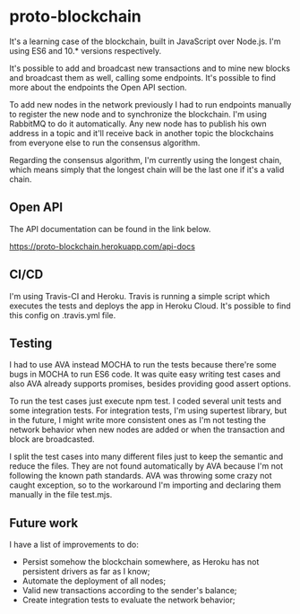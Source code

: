 # proto-blockchain

It's a learning case of the blockchain, built in JavaScript over Node.js. I'm using ES6 and 10.* versions respectively.

It's possible to add and broadcast new transactions and to mine new blocks and broadcast them as well, calling some endpoints. It's possible to find more about the endpoints the Open API section.

To add new nodes in the network previously I had to run endpoints manually to register the new node and to synchronize the blockchain. I'm using RabbitMQ to do it automatically. Any new node has to publish his own address in a topic and it'll receive back in another topic the blockchains from everyone else to run the consensus algorithm.

Regarding the consensus algorithm, I'm currently using the longest chain, which means simply that the longest chain will be the last one if it's a valid chain.

## Open API

The API documentation can be found in the link below.

https://proto-blockchain.herokuapp.com/api-docs

## CI/CD

I'm using Travis-CI and Heroku. Travis is running a simple script which executes the tests and deploys the app in Heroku Cloud. It's possible to find this config on .travis.yml file.

## Testing

I had to use AVA instead MOCHA to run the tests because there're some bugs in MOCHA to run ES6 code. It was quite easy writing test cases and also AVA already supports promises, besides providing good assert options.

To run the test cases just execute npm test. I coded several unit tests and some integration tests. For integration tests, I'm using supertest library, but in the future, I might write more consistent ones as I'm not testing the network behavior when new nodes are added or when the transaction and block are broadcasted.

I split the test cases into many different files just to keep the semantic and reduce the files. They are not found automatically by AVA because I'm not following the known path standards. AVA was throwing some crazy not caught exception, so to the workaround I'm importing and declaring them manually in the file test.mjs.

## Future work

I have a list of improvements to do:
- Persist somehow the blockchain somewhere, as Heroku has not persistent drivers as far as I know;
- Automate the deployment of all nodes;
- Valid new transactions according to the sender's balance;
- Create integration tests to evaluate the network behavior;
